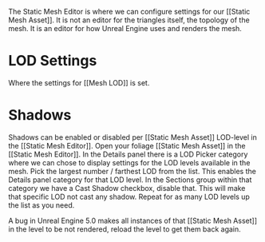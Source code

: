 The Static Mesh Editor is where we can configure settings for our [[Static Mesh Asset]].
It is not an editor for the triangles itself, the topology of the mesh.
It is an editor for how Unreal Engine uses and renders the mesh.


# LOD Settings

Where the settings for [[Mesh LOD]] is set.


# Shadows

Shadows can be enabled or disabled per [[Static Mesh Asset]] LOD-level in the [[Static Mesh Editor]].
Open your foliage [[Static Mesh Asset]] in the [[Static Mesh Editor]].
In the Details panel there is a LOD Picker category where we can chose to display settings for the LOD levels available in the mesh.
Pick the largest number / farthest LOD from the list.
This enables the Details panel category for that LOD level.
In the Sections group within that category we have a Cast Shadow checkbox, disable that.
This will make that specific LOD not cast any shadow.
Repeat for as many LOD levels up the list as you need.

A bug in Unreal Engine 5.0 makes all instances of that [[Static Mesh Asset]] in the level to be not rendered, reload the level to get them back again.
